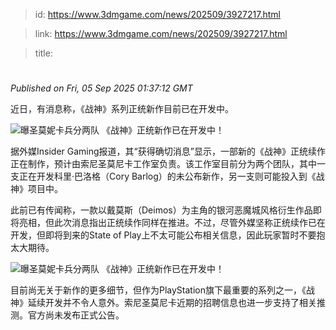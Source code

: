 > id: https://www.3dmgame.com/news/202509/3927217.html

> link: https://www.3dmgame.com/news/202509/3927217.html

> title: 

# 
_Published on Fri, 05 Sep 2025 01:37:12 GMT_

近日，有消息称，《战神》系列正统新作目前已在开发中。

![曝圣莫妮卡兵分两队 《战神》正统新作已在开发中！](https://img.3dmgame.com/uploads/images/news/20250905/1757036431_269776.png)

据外媒Insider Gaming报道，其“获得确切消息”显示，一部新的《战神》正统续作正在制作，预计由索尼圣莫尼卡工作室负责。该工作室目前分为两个团队，其中一支正在开发科里·巴洛格（Cory Barlog）的未公布新作，另一支则可能投入到《战神》项目中。

此前已有传闻称，一款以戴莫斯（Deimos）为主角的银河恶魔城风格衍生作品即将亮相，但此次消息指出正统续作同样在推进。不过，尽管外媒坚称正统续作已在开发，但即将到来的State of Play上不太可能公布相关信息，因此玩家暂时不要抱太大期待。

![曝圣莫妮卡兵分两队 《战神》正统新作已在开发中！](https://img.3dmgame.com/uploads/images/news/20250905/1757036444_389896.png)

目前尚无关于新作的更多细节，但作为PlayStation旗下最重要的系列之一，《战神》延续开发并不令人意外。索尼圣莫尼卡近期的招聘信息也进一步支持了相关推测。官方尚未发布正式公告。
